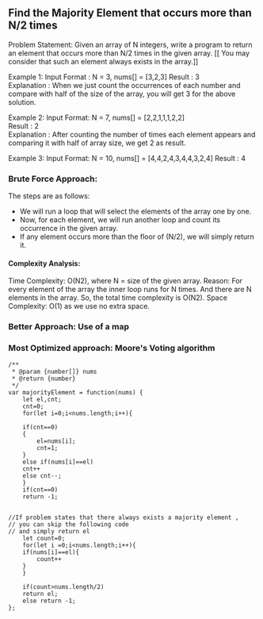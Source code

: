 ## Find the Majority Element that occurs more than N/2 times

Problem Statement: Given an array of N integers, write a program to return an element that occurs more than N/2 times in the given array. [[  You may consider that such an element always exists in the array.]] 

Example 1:
Input Format : N = 3, nums[] = [3,2,3] 
Result : 3  
Explanation : When we just count the occurrences of each number and compare with half of the size of the array, you will get 3 for the above solution. 

Example 2:
Input Format: N = 7, nums[] = [2,2,1,1,1,2,2]  
Result : 2  
Explanation : After counting the number of times each element appears and comparing it with half of array size, we get 2 as result.

Example 3:
Input Format:  N = 10, nums[] = [4,4,2,4,3,4,4,3,2,4] 
Result : 4

### Brute Force Approach:
The steps are as follows:

  * We will run a loop that will select the elements of the array one by one.
  * Now, for each element, we will run another loop and count its occurrence in the given array.
  * If any element occurs more than the floor of (N/2), we will simply return it.

#### Complexity Analysis:
Time Complexity: O(N2), where N = size of the given array. Reason: For every element of the array the inner loop runs for N times. And there are N elements in the array. So, the total time complexity is O(N2). Space Complexity: O(1) as we use no extra space.

### Better Approach: Use of a map


### Most Optimized approach: Moore's Voting algorithm

```
/**
 * @param {number[]} nums
 * @return {number}
 */
var majorityElement = function(nums) {
    let el,cnt;
    cnt=0;
    for(let i=0;i<nums.length;i++){
  
    if(cnt==0)
    {
        el=nums[i];
        cnt=1;
    }
    else if(nums[i]==el)
    cnt++
    else cnt--;
    }
    if(cnt==0)
    return -1;


//If problem states that there always exists a majority element ,
// you can skip the following code
// and simply return el
    let count=0;
    for(let i =0;i<nums.length;i++){
    if(nums[i]==el){
        count++
    }
    }
 
    if(count>nums.length/2)
    return el;
    else return -1;
};

```

